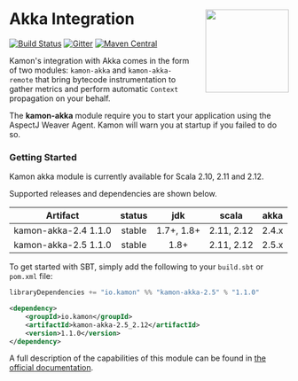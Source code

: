 # Akka Integration<img align="right" src="https://rawgit.com/kamon-io/Kamon/master/kamon-logo.svg" height="150px" style="padding-left: 20px"/>

[![Build Status](https://travis-ci.org/kamon-io/kamon-akka.svg?branch=master)](https://travis-ci.org/kamon-io/kamon-akka)
[![Gitter](https://badges.gitter.im/Join%20Chat.svg)](https://gitter.im/kamon-io/Kamon?utm_source=badge&utm_medium=badge&utm_campaign=pr-badge&utm_content=badge)
[![Maven Central](https://maven-badges.herokuapp.com/maven-central/io.kamon/kamon-akka-2.5_2.12/badge.svg)](https://maven-badges.herokuapp.com/maven-central/io.kamon/kamon-akka-2.5_2.12)

Kamon's integration with Akka comes in the form of two modules: `kamon-akka` and `kamon-akka-remote` that bring bytecode
instrumentation to gather metrics and perform automatic `Context` propagation on your behalf.

The <b>kamon-akka</b> module require you to start your application using the AspectJ Weaver Agent. Kamon will warn you at startup if you failed to do so.

### Getting Started

Kamon akka module is currently available for Scala 2.10, 2.11 and 2.12.

Supported releases and dependencies are shown below.

| Artifact              | status | jdk        | scala            | akka   |
|:---------------------:|:------:|:----------:|------------------|:------:|
|  kamon-akka-2.4 1.1.0 | stable | 1.7+, 1.8+ | 2.11, 2.12       | 2.4.x  |
|  kamon-akka-2.5 1.1.0 | stable | 1.8+       | 2.11, 2.12       | 2.5.x  |

To get started with SBT, simply add the following to your `build.sbt` or `pom.xml`
file:

```scala
libraryDependencies += "io.kamon" %% "kamon-akka-2.5" % "1.1.0"
```

```xml
<dependency>
    <groupId>io.kamon</groupId>
    <artifactId>kamon-akka-2.5_2.12</artifactId>
    <version>1.1.0</version>
</dependency>
```

A full description of the capabilities of this module can be found in [the official documentation][1].


[1]: http://kamon.io/documentation/1.x/instrumentation/akka/
